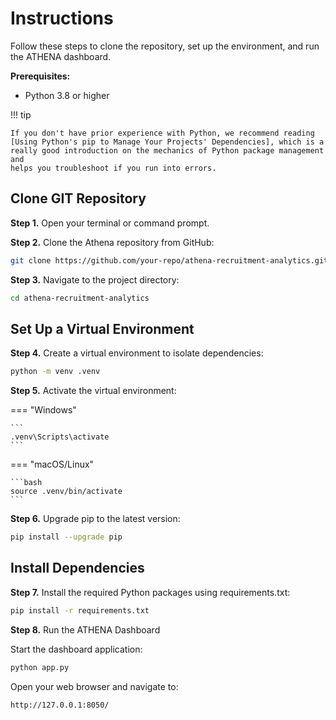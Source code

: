 # Instructions 

Follow these steps to clone the repository, set up the environment, and run the ATHENA dashboard.

**Prerequisites:**

- Python 3.8 or higher

!!! tip

    If you don't have prior experience with Python, we recommend reading
    [Using Python's pip to Manage Your Projects' Dependencies], which is a
    really good introduction on the mechanics of Python package management and
    helps you troubleshoot if you run into errors.

  [virtual environment]: https://realpython.com/what-is-pip/#using-pip-in-a-python-virtual-environment
  [Using Python's pip to Manage Your Projects' Dependencies]: https://realpython.com/what-is-pip/

## Clone GIT Repository


**Step 1.** Open your terminal or command prompt.

**Step 2.** Clone the Athena repository from GitHub:

```bash
git clone https://github.com/your-repo/athena-recruitment-analytics.git
```

**Step 3.** Navigate to the project directory:

```bash
cd athena-recruitment-analytics
```

## Set Up a Virtual Environment


**Step 4.** Create a virtual environment to isolate dependencies:

```bash
python -m venv .venv
```

**Step 5.** Activate the virtual environment:

=== "Windows"

    ```
    .venv\Scripts\activate
    ```

=== "macOS/Linux"

    ```bash
    source .venv/bin/activate
    ```


**Step 6.** Upgrade pip to the latest version:

```bash
pip install --upgrade pip
```

## Install Dependencies

**Step 7.** Install the required Python packages using requirements.txt:

```bash
pip install -r requirements.txt
```

**Step 8.** Run the ATHENA Dashboard

Start the dashboard application:

```bash
python app.py
```

Open your web browser and navigate to:

```bash
http://127.0.0.1:8050/
```